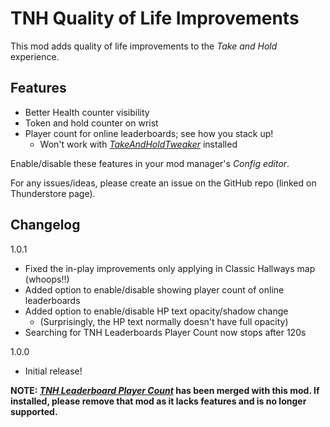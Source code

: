 # TNH Quality of Life Improvements
This mod adds quality of life improvements to the *Take and Hold* experience.

## Features
* Better Health counter visibility
* Token and hold counter on wrist
* Player count for online leaderboards; see how you stack up!
  * Won't work with [*TakeAndHoldTweaker*](https://h3vr.thunderstore.io/package/devyndamonster/TakeAndHoldTweaker/) installed

Enable/disable these features in your mod manager's *Config editor*.

For any issues/ideas, please create an issue on the GitHub repo (linked on Thunderstore page).

## Changelog
1.0.1
* Fixed the in-play improvements only applying in Classic Hallways map (whoops!!)
* Added option to enable/disable showing player count of online leaderboards
* Added option to enable/disable HP text opacity/shadow change
  * (Surprisingly, the HP text normally doesn't have full opacity)
* Searching for TNH Leaderboards Player Count now stops after 120s


1.0.0
* Initial release!

**NOTE: [*TNH Leaderboard Player Count*](https://h3vr.thunderstore.io/package/muskit/TNH_Leaderboard_Player_Count/) has been merged with this mod. If installed, please remove that mod as it lacks features and is no longer supported.**